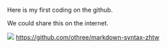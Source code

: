 Here is my first coding on the github.

We could share this on the internet.

![](https://esptw.000webhostapp.com/led_zener.jpg)
https://github.com/othree/markdown-syntax-zhtw
